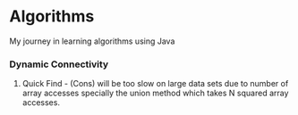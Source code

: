 # Algorithms
My journey in learning algorithms using Java

### Dynamic Connectivity
1. Quick Find - (Cons) will be too slow on large data sets due to number of array accesses specially the union method which takes N squared array accesses.
